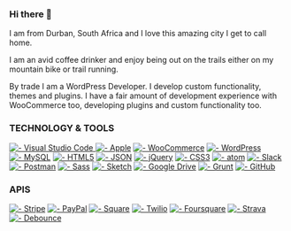### Hi there 👋

I am from Durban, South Africa and I love this amazing city I get to call home.

I am an avid coffee drinker and enjoy being out on the trails either on my mountain bike or trail running.

By trade I am a WordPress Developer. I develop custom functionality, themes and plugins. I have a fair amount of development experience with WooCommerce too, developing plugins and custom functionality too.

### TECHNOLOGY & TOOLS 
[![  - Visual Studio Code](https://img.shields.io/badge/_-Visual_Studio_Code-013243?logo=Visual+Studio+Code&logoColor=white) ![  - Apple](https://img.shields.io/badge/_-Apple-013243?logo=Apple&logoColor=white)](https://github.com/robindevitt/)
 [![  - WooCommerce](https://img.shields.io/badge/_-WooCommerce-013243?logo=woo&logoColor=white)](https://github.com/robindevitt/) [![  - WordPress](https://img.shields.io/badge/_-WordPress-013243?logo=WordPress&logoColor=white)](https://github.com/robindevitt/) [![  - MySQL](https://img.shields.io/badge/_-MySQL-013243?logo=MySQL&logoColor=white)](https://github.com/robindevitt/) [![  - HTML5](https://img.shields.io/badge/_-HTML5-013243?logo=HTML5&logoColor=white)](https://github.com/robindevitt/)
[![  - JSON](https://img.shields.io/badge/_-JSON-013243?logo=JSON&logoColor=white)](https://github.com/robindevitt/) [![  - jQuery](https://img.shields.io/badge/_-jQuery-013243?logo=jQuery&logoColor=white)](https://github.com/robindevitt/) [![  - CSS3](https://img.shields.io/badge/_-CSS3-013243?logo=CSS3&logoColor=white)](https://github.com/robindevitt/) [![  - atom](https://img.shields.io/badge/_-atom-013243?logo=atom&logoColor=white)](https://github.com/robindevitt/) [![  - Slack](https://img.shields.io/badge/_-Slack-013243?logo=Slack&logoColor=white)](https://github.com/robindevitt/) [![  - Postman](https://img.shields.io/badge/_-Postman-013243?logo=Postman&logoColor=white)](https://github.com/robindevitt/) [![  - Sass](https://img.shields.io/badge/_-Sass-013243?logo=Sass&logoColor=white)](https://github.com/robindevitt/) [![  - Sketch](https://img.shields.io/badge/_-Sketch-013243?logo=Sketch&logoColor=white)](https://github.com/robindevitt/) [![  - Google Drive](https://img.shields.io/badge/_-Google_Drive-013243?logo=Google+Drive&logoColor=white)](https://github.com/robindevitt/) [![  - Grunt](https://img.shields.io/badge/_-Grunt-013243?logo=Grunt&logoColor=white)](https://github.com/robindevitt/) [![  - GitHub](https://img.shields.io/badge/_-GitHub-013243?logo=GitHub&logoColor=white)](https://github.com/robindevitt/)





### APIS
[![  - Stripe](https://img.shields.io/badge/_-Stripe-013243?logo=Stripe&logoColor=white)](https://github.com/robindevitt/) [![  - PayPal](https://img.shields.io/badge/_-PayPal-013243?logo=PayPal&logoColor=white)](https://github.com/robindevitt/) [![  - Square](https://img.shields.io/badge/_-Square-013243?logo=Square&logoColor=white)](https://github.com/robindevitt/) [![  - Twilio](https://img.shields.io/badge/_-Twilio-013243?logo=Twilio&logoColor=white)](https://github.com/robindevitt/) [![  - Foursquare](https://img.shields.io/badge/_-Foursquare-013243?logo=Foursquare&logoColor=white)](https://github.com/robindevitt/) [![  - Strava](https://img.shields.io/badge/_-Strava-013243?logo=Strava&logoColor=white)](https://github.com/robindevitt/) [![  - Debounce](https://img.shields.io/badge/_-Debounce-013243?logo=Debounce&logoColor=white)](https://github.com/robindevitt/)


<!--
**robindevitt/robindevitt** is a ✨ _special_ ✨ repository because its `README.md` (this file) appears on your GitHub profile.

Here are some ideas to get you started:

- 🔭 I’m currently working on ...
- 🌱 I’m currently learning ...
- 👯 I’m looking to collaborate on ...
- 🤔 I’m looking for help with ...
- 💬 Ask me about ...
- 📫 How to reach me: ...
- 😄 Pronouns: ...
- ⚡ Fun fact: ...
-->
